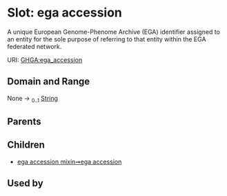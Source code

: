 
# Slot: ega accession


A unique European Genome-Phenome Archive (EGA) identifier assigned to an entity for the sole purpose of referring to that entity within the EGA federated network.

URI: [GHGA:ega_accession](https://w3id.org/GHGA/ega_accession)


## Domain and Range

None &#8594;  <sub>0..1</sub> [String](types/String.md)

## Parents


## Children

 *  [ega accession mixin➞ega accession](ega_accession_mixin_ega_accession.md)

## Used by

